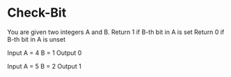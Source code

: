 # Check-Bit

You are given two integers A and B.
Return 1 if B-th bit in A is set
Return 0 if B-th bit in A is unset

Input
A = 4
B = 1
Output
0


Input
A = 5
B = 2
Output
1
